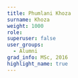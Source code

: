 ```yaml
---
title: Phumlani Khoza
surname: Khoza
weight: 1000
role:
superuser: false
user_groups:
  - Alumni
grad_info: MSc, 2016
highlight_name: true
---
```

